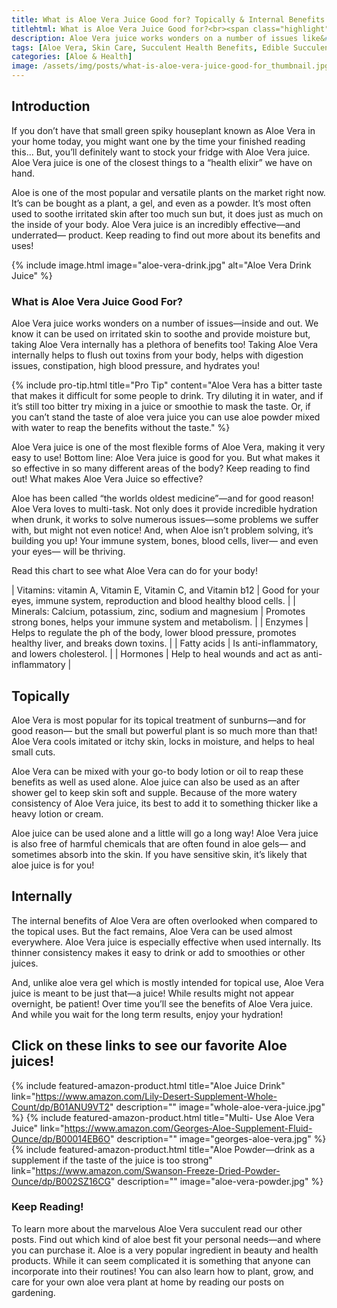 ```yaml
--- 
title: What is Aloe Vera Juice Good for? Topically & Internal Benefits
titlehtml: What is Aloe Vera Juice Good for?<br><span class="highlight"> Topically & Internal Benefits</span>
description: Aloe Vera juice works wonders on a number of issues like&#58; help irritated skin, to soothe and provide moisture, and so much more topical and internal benefits!
tags: [Aloe Vera, Skin Care, Succulent Health Benefits, Edible Succulents]
categories: [Aloe & Health]
image: /assets/img/posts/what-is-aloe-vera-juice-good-for_thumbnail.jpg
---
```

## Introduction

If you don’t have that small green spiky houseplant known as Aloe Vera in your home today, you might want one by the time your finished reading this... But, you’ll definitely want to stock your fridge with Aloe Vera juice. Aloe Vera juice is one of the closest things to a “health elixir” we have on hand. 

Aloe is one of the most popular and versatile plants on the market right now. It’s can be bought as a plant, a gel, and even as a powder. It’s most often used to soothe irritated skin after too much sun but, it does just as much on the inside of your body. Aloe Vera juice is an incredibly effective—and underrated— product. Keep reading to find out more about its benefits and uses!

{% include image.html image="aloe-vera-drink.jpg" alt="Aloe Vera Drink Juice" %}

### What is Aloe Vera Juice Good For?

Aloe Vera juice works wonders on a number of issues—inside and out. We know it can be used on irritated skin to soothe and provide moisture but, taking Aloe Vera internally has a plethora of benefits too! Taking Aloe Vera internally helps to flush out toxins from your body, helps with digestion issues, constipation, high blood pressure, and hydrates you!

{% include pro-tip.html title="Pro Tip" content="Aloe Vera has a bitter taste that makes it difficult for some people to drink. Try diluting it in water, and if it’s still too bitter try mixing in a juice or smoothie to mask the taste. Or, if you can’t stand the taste of aloe vera juice you can use aloe powder mixed with water to reap the benefits without the taste." %}

Aloe Vera juice is one of the most flexible forms of Aloe Vera, making it very easy to use! Bottom line: Aloe Vera juice is good for you. But what makes it so effective in so many different areas of the body? Keep reading to find out!
What makes Aloe Vera Juice so effective?

Aloe has been called “the worlds oldest medicine”—and for good reason! Aloe Vera loves to multi-task. Not only does it provide incredible hydration when drunk, it works to solve numerous issues—some problems we suffer with, but might not even notice! And, when Aloe isn’t problem solving, it’s building you up! Your immune system, bones, blood cells, liver— and even your eyes— will be thriving.
 
Read this chart to see what Aloe Vera can do for your body!

| Vitamins: vitamin A, Vitamin E, Vitamin C, and Vitamin b12 	| Good for your eyes, immune system, reproduction  and blood healthy blood cells.                             	|
| Minerals: Calcium, potassium, zinc, sodium and magnesium   	| Promotes strong bones, helps your immune system and metabolism.                                             	|
| Enzymes                                                    	| Helps to regulate the ph of the body, lower blood pressure, promotes healthy liver, and breaks down toxins. 	|
| Fatty acids                                                	| Is anti-inflammatory, and lowers cholesterol.                                                               	|
| Hormones                                                   	| Help to heal wounds and act as anti-inflammatory                                                            	|

## Topically

Aloe Vera is most popular for its topical treatment of sunburns—and for good reason— but the small but powerful plant is so much more than that! Aloe Vera cools imitated or itchy skin, locks in moisture, and helps to heal small cuts. 

Aloe Vera can be mixed with your go-to body lotion or oil to reap these benefits as well as used alone. Aloe juice can also be used as an after shower gel to keep skin soft and supple. Because of the more watery consistency of Aloe Vera juice, its best to add it to something thicker like a heavy lotion or cream. 

Aloe juice can be used alone and a little will go a long way! Aloe Vera juice is also free of harmful chemicals that are often found in aloe gels— and sometimes absorb into the skin. If you have sensitive skin, it’s likely that aloe juice is for you!
    
## Internally

The internal benefits of Aloe Vera are often overlooked when compared to the topical uses. But the fact remains, Aloe Vera can be used almost everywhere. Aloe Vera juice is especially effective when used internally. Its thinner consistency makes it easy to drink or add to smoothies or other juices. 

And, unlike aloe vera gel which is mostly intended for topical use, Aloe Vera juice is meant to be just that—a juice! While results might not appear overnight, be patient! Over time you’ll see the benefits of Aloe Vera juice. And while you wait for the long term results, enjoy your hydration!
 
## Click on these links to see our favorite Aloe juices!

{% include featured-amazon-product.html title="Aloe Juice Drink" link="https://www.amazon.com/Lily-Desert-Supplement-Whole-Count/dp/B01ANU9VT2" description="" image="whole-aloe-vera-juice.jpg" %}
{% include featured-amazon-product.html title="Multi- Use Aloe Vera Juice" link="https://www.amazon.com/Georges-Aloe-Supplement-Fluid-Ounce/dp/B00014EB6O" description="" image="georges-aloe-vera.jpg" %}
{% include featured-amazon-product.html title="Aloe Powder—drink as a supplement if the taste of the juice is too strong" link="https://www.amazon.com/Swanson-Freeze-Dried-Powder-Ounce/dp/B002SZ16CG" description="" image="aloe-vera-powder.jpg" %}

### Keep Reading!

To learn more about the marvelous Aloe Vera succulent read our other posts. Find out which kind of aloe best fit your personal needs—and where you can purchase it. Aloe is a very popular ingredient in beauty and health products. While it can seem complicated it is something that anyone can incorporate into their routines! You can also learn how to plant, grow, and care for your own aloe vera plant at home by reading our posts on gardening.